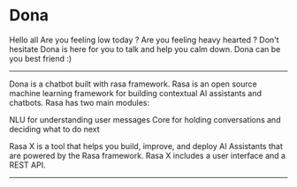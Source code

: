 # Dona
Hello all
Are you feeling low today ? Are you feeling heavy hearted ? 
Don't hesitate Dona is here for you to talk and help you calm down.
Dona can be you best friend :)
******************************************************************************************************************************************

Dona is a chatbot built with rasa framework. Rasa is an open source machine learning framework for building contextual AI assistants and chatbots.
Rasa has two main modules:

NLU for understanding user messages
Core for holding conversations and deciding what to do next

Rasa X is a tool that helps you build, improve, and deploy AI Assistants that are powered by the Rasa framework. Rasa X includes a user interface and a REST API.
******************************************************************************************************************************************



